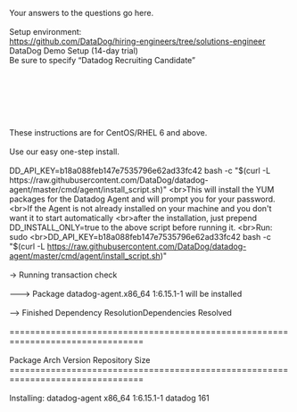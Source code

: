 Your answers to the questions go here.
<br><br>Setup environment:
  <br>https://github.com/DataDog/hiring-engineers/tree/solutions-engineer
  <br>DataDog Demo Setup (14-day trial)
  <br>Be sure to specify “Datadog Recruiting Candidate”
 
  <br>
     <![alt tag](https://github.com/wmc2112/datadogimages/blob/master/pg-1-image1.jpg)
  <br><br><br>
     <![alt tag](https://github.com/wmc2112/datadogimages/blob/master/pg-2-image1.jpg)
  <br><br><br>
 
  These instructions are for CentOS/RHEL 6 and above.                                                                    
  <br>Use our easy one-step install.                                                                                                                                                                                                                  
  <br> DD_API_KEY=b18a088feb147e7535796e62ad33fc42 bash -c "$(curl -L https://raw.githubusercontent.com/DataDog/datadog-agent/master/cmd/agent/install_script.sh)"                                                                                                                                                                                                             
  <br>This will install the YUM packages for the Datadog Agent and will prompt you for your password.                         
  <br>If the Agent is not already installed on your machine and you don't want it to start automatically                      
  <br>after the installation, just prepend DD_INSTALL_ONLY=true to the above script before running it.                                                                                                                                                
  <br>Run:                                                                                                                                                                                                                                            sudo 
  <br>DD_API_KEY=b18a088feb147e7535796e62ad33fc42 bash -c "$(curl -L https://raw.githubusercontent.com/DataDog/datadog-agent/master/cmd/agent/install_script.sh)"                                                                                
  <br>-> Running transaction check                                                                                            
  <br>---> Package datadog-agent.x86_64 1:6.15.1-1 will be installed                                                          
  <br>--> Finished Dependency ResolutionDependencies Resolved                                                                 
  <br>================================================================================                                        
  <br>Package               Arch           Version             Repository       Size                                          <br>================================================================================                                        
  <br>Installing: datadog-agent         x86_64         1:6.15.1-1          datadog         161       
